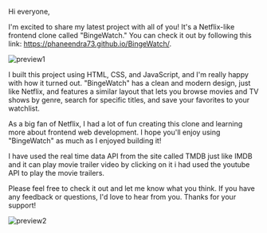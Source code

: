 Hi everyone,

I'm excited to share my latest project with all of you! It's a Netflix-like frontend clone called "BingeWatch." You can check it out by following this link: https://phaneendra73.github.io/BingeWatch/.

![preview1](https://user-images.githubusercontent.com/118047850/233824675-6c6423f7-4402-46a1-b8f4-71c7c74c1f93.png)

I built this project using HTML, CSS, and JavaScript, and I'm really happy with how it turned out. "BingeWatch" has a clean and modern design, just like Netflix, and features a similar layout that lets you browse movies and TV shows by genre, search for specific titles, and save your favorites to your watchlist.

As a big fan of Netflix, I had a lot of fun creating this clone and learning more about frontend web development. I hope you'll enjoy using "BingeWatch" as much as I enjoyed building it!

I have used the real time data API from the site called TMDB just like IMDB and it can play movie trailer video by clicking on it i had used the youtube API to play the movie trailers.

Please feel free to check it out and let me know what you think. If you have any feedback or questions, I'd love to hear from you. Thanks for your support!

![preview2](https://user-images.githubusercontent.com/118047850/233824788-03839527-2bf9-46d0-a806-c79cae8f1952.png)
